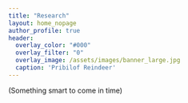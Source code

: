 ```yaml
---
title: "Research"
layout: home_nopage
author_profile: true
header:
  overlay_color: "#000"
  overlay_filter: "0"
  overlay_image: /assets/images/banner_large.jpg
  caption: 'Pribilof Reindeer'
---
```

  
(Something smart to come in time)